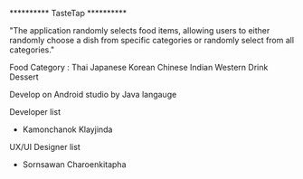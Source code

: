 ********** TasteTap **********

"The application randomly selects food items, allowing users to either randomly choose a dish from specific categories or randomly select from all categories."

Food Category : Thai Japanese Korean Chinese Indian Western Drink Dessert

Develop on Android studio by Java langauge

Developer list

- Kamonchanok Klayjinda

UX/UI Designer list

- Sornsawan Charoenkitapha